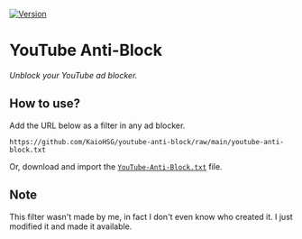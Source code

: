 [![Version](https://img.shields.io/badge/version-v1.0-blue)](https://github.com/KaioHSG/youtube-anti-block/raw/main/youtube-anti-block.txt)

# YouTube Anti-Block

*Unblock your YouTube ad blocker.*

## How to use?

Add the URL below as a filter in any ad blocker.

```
https://github.com/KaioHSG/youtube-anti-block/raw/main/youtube-anti-block.txt
```

Or, download and import the [`YouTube-Anti-Block.txt`](https://github.com/KaioHSG/youtube-anti-block/releases/latest) file.

## Note

This filter wasn't made by me, in fact I don't even know who created it. I just modified it and made it available.
